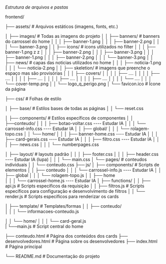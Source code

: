 *Estrutura de arquivos e pastas*

frontend/

├── assets/                     # Arquivos estáticos (imagens, fonts, etc.)

│   ├── images/                 # Todas as imagens do projeto
│   │   ├── banners/            # banners do carrossel do home
│   │   │   ├── banner-1.png
│   │   │   ├── banner-2.png
│   │   │   └── banner-3.png
│   │   ├── icons/              # icons utilizados no filter
│   │   │   ├── banner-1.png    z   z
│   │   │   ├── banner-2.png
│   │   │   ├── banner-3.png
│   │   │   ├── banner-1.png
│   │   │   ├── banner-2.png
│   │   │   └── banner-3.png
│   │   ├── news/               # capas das noticias utilizados no home
│   │   │   ├── noticia-1.png
│   │   │   └── noticia-2.png
│   │   ├── skeletion/               # imagens que preenche o espaço mas são provisórias
│   │   │   ├── covers/
│   │   │   │   ├── ....
│   │   │   │   ├── ....
│   │   │   │   ├── ....
│   │   │   │   ├── ....
│   │   │   │   ├── ....
│   │   │   │   └── ....
│   │   │   └── cover-temp.png
│   │   └── logo_q_perigo.png
│   └── favicon.ico             # Ícone da página

├── css/                        # Folhas de estilo

│   ├── base/             # Estilos bases de todas as páginas
│   │   └── reset.css

│   ├── components/             # Estilos específicos de componentes
│   │   ├──conteudo/
│   │   │   ├── botao-voltar.css                                                                        ---- Estudar IA
│   │   │   └── carrossel-info.css                                                                      ---- Estudar IA
│   │   ├── global/
│   │   │   └── rolagem-topo.css
│   │   └── home/
│   │   │   ├── banner-home.css                                                                         ---- Estudar IA
│   │   │   ├── card-gerais.css                                                                         ---- Estudar IA
│   │   │   ├── filtro.css                                                                              ---- Estudar IA
│   │   │   ├── news.css
│   │   │   └── numberpages.css

│   ├── layout/                 # layouts padrão 
│   │   │   ├── footer.css
│   │   │   ├── header.css                                                                              ---- Estudar IA (lupa)
│   │   │   └── main.css
│   └── pages/                 # conteudos individuais 
│   │   └── conteudo.css
├── js/
│   ├── components/             # Scripts de elementos
│   │   ├── conteudo
│   │   │   └── carrossel-info.js                                                                        ---- Estudar IA
│   │   ├── global
│   │   │   └── rolagem-topo.js
│   │   ├── home                                                               
│   │   │   └── carrossel-home.js                                                                       ---- Estudar IA
│   ├── functions/
│   │   ├── api.js                  # Scripts específicos da requisição
│   │   ├── filtros.js              # Scripts específicos para configuração e desenvolvimento de filtros
│   │   └── render.js               # Scripts específicos para renderizar os cards

│   ├── template/                  # Templates/formas
│   │   ├── conteudo/   
│   │   │   └── informacoes-conteudo.js                                                                           

│   │   └── home/
│   │   │   └── card-geral.js                                                                           
|   └──main.js                  # Script central do home

├── conteudo.html               # Página dos conteúdos dos cards
├── desenvolvedores.html        # Página sobre os desenvolvedores
├── index.html                  # Página principal

└── README.md                   # Documentação do projeto